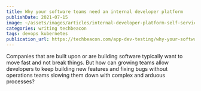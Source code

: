 ```yaml
---
title: Why your software teams need an internal developer platform
publishDate: 2021-07-15
image: ~/assets/images/articles/internal-developer-platform-self-service-chris-ward.jpg
categories: writing techbeacon
tags: devops kubernetes
publication_url: https://techbeacon.com/app-dev-testing/why-your-software-teams-need-internal-developer-platform
---
```


Companies that are built upon or are building software typically want to move fast and not break things. But how can growing teams allow developers to keep building new features and fixing bugs without operations teams slowing them down with complex and arduous processes?